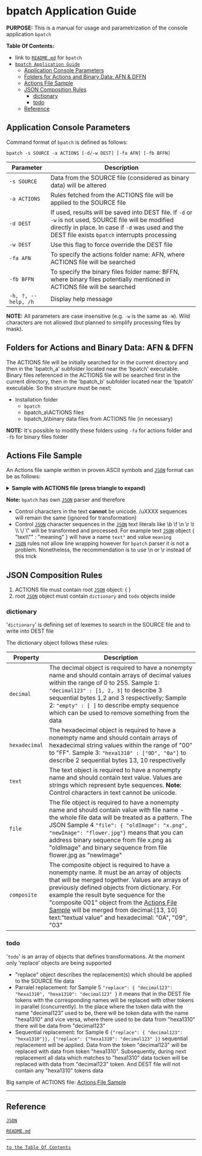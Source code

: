# bpatch Application Guide

**PURPOSE:** This is a manual for usage and parametrization of the console application `bpatch`

**Table Of Contents:**
* link to [`README.md`][readme_md] for `bpatch`
* [`bpatch Application Guide`](#bpatch-application-guide)
  * [Application Console Parameters](#application-console-parameters)
  * [Folders for Actions and Binary Data: AFN & DFFN](#folders-for-actions-and-binary-data:-afn-&-dffn)
  * [Actions File Sample](#actions-file-sample)
  * [JSON Composition Rules](#json-composition-rules)
    * [dictionary](#dictionary)
    * [todo](#todo)
  * [Reference](#reference)


## Application Console Parameters
Command format of `bpatch` is defined as follows:

`bpatch -s SOURCE -a ACTIONS [-d/-w DEST] [-fa AFN] [-fb BFFN]`

| Parameter | Description |
| --- | --- |
| `-s SOURCE` | Data from the SOURCE file (considered as binary data) will be altered |
| `-a ACTIONS` | Rules fetched from the ACTIONS file will be applied to the SOURCE file |
| `-d DEST` |  If used, results will be saved into DEST file. If `-d` or `-w` is not used, SOURCE file will be modified directly in place. In case if `-d` was used and the DEST file exists `bpatch` interrupts processing |
| `-w DEST` | Use this flag to force override the DEST file |
| `-fa AFN` | To specify the actions folder name: AFN, where ACTIONS file will be searched |
| `-fb BFFN` | To specify the binary files folder name: BFFN, where binary files potentially mentioned in ACTIONS file will be searched |
| `-h, ?, --help, /h` | Display help message |

**NOTE:** All parameters are case insensitive (e.g. `-w` is the same as `-W`). Wild characters are not allowed (but planned to simplify processing files by mask).

## Folders for Actions and Binary Data: AFN & DFFN

The ACTIONS file will be initially searched for in the current directory and then in the 'bpatch_a' subfolder located near the 'bpatch' executable. Binary files referenced in the ACTIONS file will be searched first in the current directory, then in the 'bpatch_b' subfolder located near the 'bpatch' executable. So the structure must be next:
  * Installation folder
    * `bpatch`
    * bpatch_a\\ACTIONS files
    * bpatch_b\\binary data files from ACTIONS file (in necessary)

**NOTE:** It's possible to modify these folders using `-fa` for actions folder and `-fb` for binary files folder

## Actions File Sample
An Actions file sample written in proven ASCII symbols and [`JSON`][JSON] format can be as follows:

<details><summary><B>Sample with ACTIONS file (press triangle to expand)</B></summary>

```json
{
    "dictionary":
    {
        "decimal":
        {
            "pattern name": [ 13, 10 ],
            "another binary": [ 13 ]
        },
        "hexadecimal":
        {
            "hex pattern name": [ "0A", "09", "03" ],
            "hex02": [ "00", "Fe", "3A" ]
        },
        "text":
        {
            "text name": "textual value",
            "Hi": "Hello World!"
        },
        "file":
        {
            "fileX": "filename.bin"
        },
        "composite":
        [
            {
                "composite 001":
                [
                    "pattern name",
                    "text name",
                    "hex pattern name"
                ]
            },
            {
                "complexOne":
                [
                    "hex02",
                    "fileX",
                    "Hi",
                    "composite 001"
                ]
            }
        ]
    },
    "todo":
    [
        {
            "replace":
            {
                "pattern name": "hex pattern name",
                "hex02": "complexOne"
            }
        },
        {
            "replace":
            {
                "text name": "fileX"
            }
        }
    ]
}
```
</details>

**Note:** `bpatch` has own [`JSON`][JSON] parser and therefore
  * Control characters in the text **cannot** be unicode. /uXXXX sequences will remain the same (ignored for transformation)
  * Control [`JSON`][JSON] character sequences in the [`JSON`][JSON] text literals like \\b \\f \\n \\r \\t \\\\ \\/ \\" will be transformed and processed. For example text [`JSON`][JSON] object { "text\\"" : "meaning" } will have a name `text"` and value `meaning`
  * [`JSON`][JSON] rules not allow line wrapping however for `bpatch` parser it is not a problem. Nonetheless, the recommendation is to use \\n or \\r instead of this trick


## JSON Composition Rules
1. ACTIONS file must contain root [`JSON`][JSON] object: { }
1. root [`JSON`][JSON] object must contain `dictionary` and `todo` objects inside

### dictionary
 '`dictionary`' is defining set of lexemes to search in the SOURCE file and to write into DEST file

The dictionary object follows these rules:

| Property | Description |
| --- | --- |
| `decimal` | The decimal object is required to have a nonempty name and should contain arrays of decimal values within the range of 0 to 255. Sample 1: `"decimal123" : [1, 2, 3]` to describe 3 sequential bytes 1,2 and 3 respectivelly; Sample 2: `"empty" : [ ]` to describe empty sequence which can be used to remove something from the data |
| `hexadecimal` | The hexadecimal object is required to have a nonempty name and should contain arrays of hexadecimal string values within the range of "00" to "FF". Sample 3: `"hexa1310" : ["0D", "0a"]` to describe 2 sequential bytes 13, 10 respectivelly |
| `text` | The text object is required to have a nonempty name and should contain text value. Values are strings which represent byte sequences. **Note:** Control characters in text cannot be unicode. |
| `file` | The file object is required to have a nonempty name and should contain value with file name - the whole file data will be treated as a pattern. The JSON Sample 4 `"file": { "oldImage": "x.png", "newImage": "flower.jpg"}` means that you can address binary sequence from file x.png as "oldImage" and binary sequence from file flower.jpg as "newImage" |
| `composite` | The composite object is required to have a nonempty name. It must be an array of objects that will be merged together. Values are arrays of previously defined objects from dictionary. For example the result byte sequence for the "composite 001" object from the [Actions File Sample](#actions-file-sample) will be merged from decimal:[13, 10] text:"textual value" and hexadecimal: "0A", "09", "03" |

### todo
 '`todo`' is an array of objects that defines transformations. At the moment only 'replace' objects are being supported
 * "replace" object describes the replacement(s) which should be applied to the SOURCE file data
 * Parralel replacement: for Sample 5 `"replace": { "decimal123": "hexa1310", "hexa1310": "decimal123" }` it means that in the DEST file tokens with the corresponding names will be replaced with other tokens in parallel (concurrently). In the place where the token data with the name "decimal123" used to be, there will be token data with the name "hexa1310" and vice versa, where there used to be data from "hexa1310" there will be data from "decimal123"
 * Sequential replacement: for Sample 6 `{"replace": { "decimal123": "hexa1310"}}, {"replace": {"hexa1310": "decimal123" }}` sequential replacement will be applied. Data from the token "decimal123" will be replaced with data from token "hexa1310". Subsequently, during next replacement all data which matches to "hexa1310" data tocken will be replaced with data from "decimal123" token. And DEST file will not contain any "hexa1310" tokens data

Big sample of ACTIONS file: [Actions File Sample](#actions-file-sample)

---
## Reference

[`JSON`][JSON]

[`README.md`][readme_md]

[JSON]:https://www.json.org/json-en.html

[readme_md]:./README.md
---
[`to the Table Of Contents`](#bpatch-application-guide)
